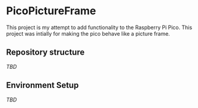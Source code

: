 # PicoPictureFrame

This project is my attempt to add functionality to the Raspberry Pi Pico. This project was intially for making the pico behave like a picture frame. 

## Repository structure

*TBD*

## Environment Setup

*TBD*

## 